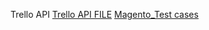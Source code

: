 Trello API 
[Trello API FILE](https://docs.google.com/document/d/1GQtB9LxnFYA-plirGlTMCTOQxYfpNyyH_hocxQMBPt4/edit?usp=sharing)
[Magento_Test cases](https://docs.google.com/spreadsheets/d/1x2DznUD4ApcHVkT45cGur5ZSjIcTMBkC-AuX6RSFMa8/edit?gid=2026802652#gid=2026802652)
